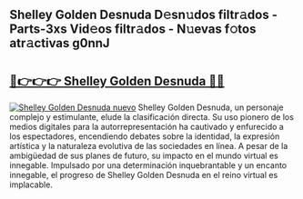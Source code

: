 ## Shelley Golden Desnuda D𝚎sn𝚞dos filtr𝚊dos - Parts-3xs Vid𝚎os filtr𝚊dos - N𝚞evas f𝚘tos atr𝚊ctivas g0nnJ

# <h2><a href="http://mb9wrk.tromn.icu/?c=Shelley+Golden+Desnuda">🔗👉👉👉 Shelley Golden Desnuda 🔗🔗</a></h2>

[![Shelley Golden Desnuda nuevo](https://i.imgur.com/pEAQMta.gif)](http://mb9wrk.tromn.icu/?c=Shelley+Golden+Desnuda)
Shelley Golden Desnuda, un personaje complejo y estimulante, elude la clasificación directa. Su uso pionero de los medios digitales para la autorrepresentación ha cautivado y enfurecido a los espectadores, encendiendo debates sobre la identidad, la expresión artística y la naturaleza evolutiva de las sociedades en línea. A pesar de la ambigüedad de sus planes de futuro, su impacto en el mundo virtual es innegable. Impulsado por una determinación inquebrantable y un encanto innegable, el progreso de Shelley Golden Desnuda en el reino virtual es implacable.
